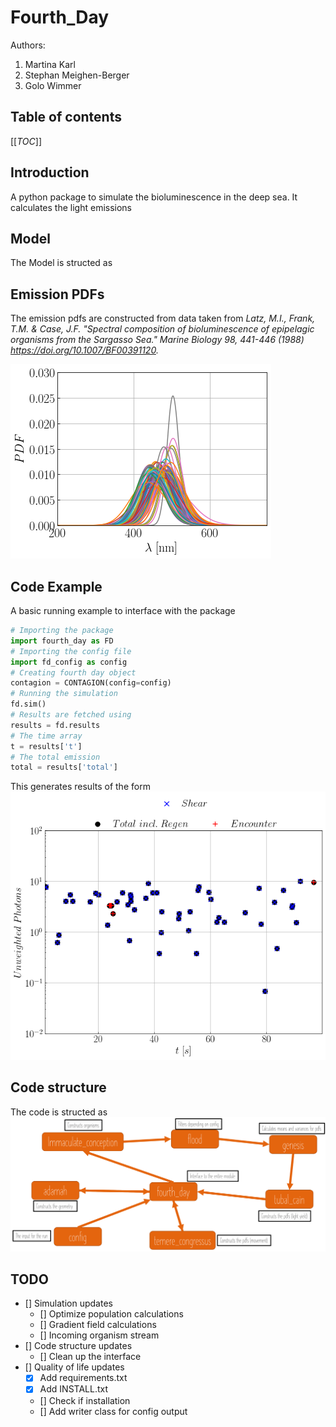 # Fourth_Day

Authors:

1. Martina Karl
2. Stephan Meighen-Berger
3. Golo Wimmer

## Table of contents

[[_TOC_]]

## Introduction

A python package to simulate the bioluminescence in the deep sea.
It calculates the light emissions

## Model

The Model is structed as

## Emission PDFs

The emission pdfs are constructed from data taken from
*Latz, M.I., Frank, T.M. & Case, J.F.
"Spectral composition of bioluminescence of epipelagic organisms from the Sargasso Sea."
Marine Biology 98, 441-446 (1988) https://doi.org/10.1007/BF00391120.*

![Unweighted PDFs](images/Spectrum_Example.png)

## Code Example

A basic running example to interface with the package

```python
# Importing the package
import fourth_day as FD
# Importing the config file
import fd_config as config
# Creating fourth day object
contagion = CONTAGION(config=config)
# Running the simulation
fd.sim()
# Results are fetched using
results = fd.results
# The time array
t = results['t']
# The total emission
total = results['total']
```

This generates results of the form
![Example results](images/MC_Example.png)

## Code structure

The code is structed as
![Sketch of the model](images/Structure.png)

## TODO

- [] Simulation updates
  - [] Optimize population calculations
  - [] Gradient field calculations
  - [] Incoming organism stream
- [] Code structure updates
  - [] Clean up the interface
- [] Quality of life updates
  - [X] Add requirements.txt
  - [X] Add INSTALL.txt
  - [] Check if installation
  - [] Add writer class for config output
